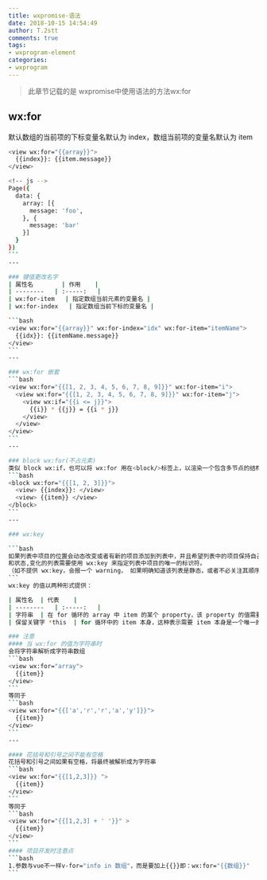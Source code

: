 ```yaml
---
title: wxpromise-语法
date: 2018-10-15 14:54:49
author: T.2stt
comments: true
tags:
- wxprogram-element
categories:
- wxprogram
---
```


>此章节记载的是 wxpromise中使用语法的方法wx:for

## wx:for
默认数组的当前项的下标变量名默认为 index，数组当前项的变量名默认为 item
````bash
<view wx:for="{{array}}">
  {{index}}: {{item.message}}
</view>

<!-- js -->
Page({
  data: {
    array: [{
      message: 'foo',
    }, {
      message: 'bar'
    }]
  }
})
```
---

### 键值更改名字
| 属性名        | 作用    |
| --------   | :-----:   |
| wx:for-item   | 指定数组当前元素的变量名 |
| wx:for-index   | 指定数组当前下标的变量名 |

```bash
<view wx:for="{{array}}" wx:for-index="idx" wx:for-item="itemName">
  {{idx}}: {{itemName.message}}
</view>
```
---

### wx:for 嵌套
```bash
<view wx:for="{{[1, 2, 3, 4, 5, 6, 7, 8, 9]}}" wx:for-item="i">
  <view wx:for="{{[1, 2, 3, 4, 5, 6, 7, 8, 9]}}" wx:for-item="j">
    <view wx:if="{{i <= j}}">
      {{i}} * {{j}} = {{i * j}}
    </view>
  </view>
</view>
```
---

### block wx:for(不占元素)
类似 block wx:if，也可以将 wx:for 用在<block/>标签上，以渲染一个包含多节点的结构块。
```bash
<block wx:for="{{[1, 2, 3]}}">
  <view> {{index}}: </view>
  <view> {{item}} </view>
</block>
```
---

### wx:key

```bash
如果列表中项目的位置会动态改变或者有新的项目添加到列表中，并且希望列表中的项目保持自己的特征
和状态,变化的列表需要使用 wx:key 来指定列表中项目的唯一的标识符。
（如不提供 wx:key，会报一个 warning， 如果明确知道该列表是静态，或者不必关注其顺序，可以选择忽略。）
```
wx:key 的值以两种形式提供：

| 属性名  | 代表    |
| --------   | :-----:   |
| 字符串  | 在 for 循环的 array 中 item 的某个 property，该 property 的值需要是列表中唯一的字符串或数字，且不能动态改变 |
| 保留关键字 *this  | for 循环中的 item 本身，这种表示需要 item 本身是一个唯一的字符串或者数字|

### 注意
#### 当 wx:for 的值为字符串时
会将字符串解析成字符串数组
```bash
<view wx:for="array">
  {{item}}
</view>
```
等同于
```bash
<view wx:for="{{['a','r','r','a','y']}}">
  {{item}}
</view>
```
---

#### 花括号和引号之间不能有空格
花括号和引号之间如果有空格，将最终被解析成为字符串
```bash
<view wx:for="{{[1,2,3]}} ">
  {{item}}
</view>
```
等同于
```bash
<view wx:for="{{[1,2,3] + ' '}}" >
  {{item}}
</view>
```
#### 项目开发时注意点
```bash
1.参数与vue不一样v-for="info in 数组"，而是要加上{{}}即：wx:for="{{数组}}"
```